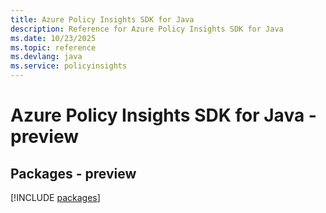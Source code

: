 ```yaml
---
title: Azure Policy Insights SDK for Java
description: Reference for Azure Policy Insights SDK for Java
ms.date: 10/23/2025
ms.topic: reference
ms.devlang: java
ms.service: policyinsights
---
```

# Azure Policy Insights SDK for Java - preview
## Packages - preview
[!INCLUDE [packages](policy-insights-index.md)]